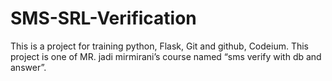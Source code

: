 # SMS-SRL-Verification
This is a project for training python, Flask, Git and github, Codeium.
This project is one of MR. jadi mirmirani’s course named “sms verify with db and answer”.

